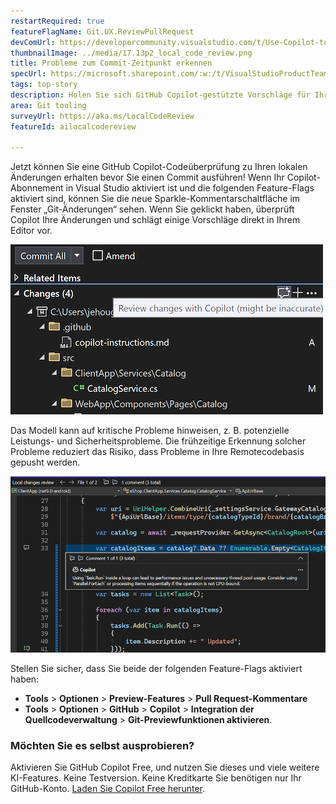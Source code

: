```yaml
---
restartRequired: true
featureFlagName: Git.UX.ReviewPullRequest
devComUrl: https://developercommunity.visualstudio.com/t/Use-Copilot-to-review-commit/10575248?q=code+review
thumbnailImage: ../media/17.13p2_local_code_review.png
title: Probleme zum Commit-Zeitpunkt erkennen
specUrl: https://microsoft.sharepoint.com/:w:/t/VisualStudioProductTeam/EWl1PdajOx1ImPgEUYMxF9QBeXLkJ5J7dHCA0rb_-b8uBQ?e=Z3zWG3
tags: top-story
description: Holen Sie sich GitHub Copilot-gestützte Vorschläge für Ihre Codeänderungen, um potenzielle Probleme frühzeitig zu erkennen und die Codequalität zu verbessern.
area: Git tooling
surveyUrl: https://aka.ms/LocalCodeReview
featureId: ailocalcodereview

---
```



Jetzt können Sie eine GitHub Copilot-Codeüberprüfung zu Ihren lokalen Änderungen erhalten bevor Sie einen Commit ausführen! Wenn Ihr Copilot-Abonnement in Visual Studio aktiviert ist und die folgenden Feature-Flags aktiviert sind, können Sie die neue Sparkle-Kommentarschaltfläche im Fenster „Git-Änderungen“ sehen. Wenn Sie geklickt haben, überprüft Copilot Ihre Änderungen und schlägt einige Vorschläge direkt in Ihrem Editor vor.

![17.13P2 Schaltfläche „Lokale Codeüberprüfung”](../media/17.13p2_local_code_review-button.png)

Das Modell kann auf kritische Probleme hinweisen, z. B. potenzielle Leistungs- und Sicherheitsprobleme. Die frühzeitige Erkennung solcher Probleme reduziert das Risiko, dass Probleme in Ihre Remotecodebasis gepusht werden.

![Kommentar zur lokalen Codeüberprüfung](../media/17.13p2_local_code_review.png)

Stellen Sie sicher, dass Sie beide der folgenden Feature-Flags aktiviert haben:

- **Tools** > **Optionen** > **Preview-Features** > **Pull Request-Kommentare**
- **Tools** > **Optionen** > **GitHub** > **Copilot** > **Integration der Quellcodeverwaltung** > **Git-Previewfunktionen aktivieren**.

### Möchten Sie es selbst ausprobieren?
Aktivieren Sie GitHub Copilot Free, und nutzen Sie dieses und viele weitere KI-Features.
 Keine Testversion. Keine Kreditkarte Sie benötigen nur Ihr GitHub-Konto. [Laden Sie Copilot Free herunter](vscmd://View.GitHub.Copilot.Chat).
